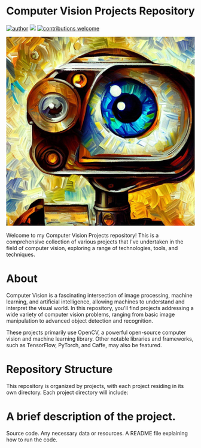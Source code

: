 # Computer Vision Projects Repository

[![author](https://img.shields.io/badge/author-jplavorr-black.svg)](https://www.linkedin.com/in/joão-pedro-lavor-65162312b/) [![](https://img.shields.io/badge/python-3.7+-blue.svg)](https://www.python.org/downloads/release/python-365/)  [![contributions welcome](https://img.shields.io/badge/contributions-welcome-brightgreen.svg?style=flat)](https://github.com/jplavorr)


<p align="center">
  <img src= "_e8ec4e44-0fc3-4cc6-aa64-e80c9c27f01b.jpg" >
</p>


Welcome to my Computer Vision Projects repository! This is a comprehensive collection of various projects that I've undertaken in the field of computer vision, exploring a range of technologies, tools, and techniques.

# About
Computer Vision is a fascinating intersection of image processing, machine learning, and artificial intelligence, allowing machines to understand and interpret the visual world. In this repository, you'll find projects addressing a wide variety of computer vision problems, ranging from basic image manipulation to advanced object detection and recognition.

These projects primarily use OpenCV, a powerful open-source computer vision and machine learning library. Other notable libraries and frameworks, such as TensorFlow, PyTorch, and Caffe, may also be featured.

# Repository Structure
This repository is organized by projects, with each project residing in its own directory. Each project directory will include:

# A brief description of the project.
Source code.
Any necessary data or resources.
A README file explaining how to run the code.
